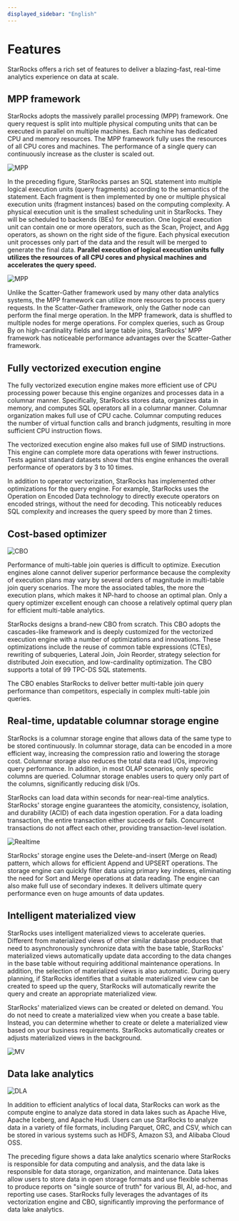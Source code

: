```yaml
---
displayed_sidebar: "English"
---
```


# Features

StarRocks offers a rich set of features to deliver a blazing-fast, real-time analytics experience on data at scale.

## MPP framework

StarRocks adopts the massively parallel processing (MPP) framework. One query request is split into multiple physical computing units that can be executed in parallel on multiple machines. Each machine has dedicated CPU and memory resources. The MPP framework fully uses the resources of all CPU cores and machines. The performance of a single query can continuously increase as the cluster is scaled out.

![MPP](../assets/1.1-3-mpp.png)

In the preceding figure, StarRocks parses an SQL statement into multiple logical execution units (query fragments) according to the semantics of the statement. Each fragment is then implemented by one or multiple physical execution units (fragment instances) based on the computing complexity. A physical execution unit is the smallest scheduling unit in StarRocks. They will be scheduled to backends (BEs) for execution. One logical execution unit can contain one or more operators, such as the Scan, Project, and Agg operators, as shown on the right side of the figure. Each physical execution unit processes only part of the data and the result will be merged to generate the final data. **Parallel execution of logical execution units fully utilizes the resources of all CPU cores and physical machines and accelerates the query speed.**

![MPP](../assets/1.1-4-mpp.png)

Unlike the Scatter-Gather framework used by many other data analytics systems, the MPP framework can utilize more resources to process query requests. In the Scatter-Gather framework, only the Gather node can perform the final merge operation. In the MPP framework, data is shuffled to multiple nodes for merge operations. For complex queries, such as Group By on high-cardinality fields and large table joins, StarRocks' MPP framework has noticeable performance advantages over the Scatter-Gather framework.

## Fully vectorized execution engine

The fully vectorized execution engine makes more efficient use of CPU processing power because this engine organizes and processes data in a columnar manner. Specifically, StarRocks stores data, organizes data in memory, and computes SQL operators all in a columnar manner. Columnar organization makes full use of CPU cache. Columnar computing reduces the number of virtual function calls and branch judgments, resulting in more sufficient CPU instruction flows.

The vectorized execution engine also makes full use of SIMD instructions. This engine can complete more data operations with fewer instructions. Tests against standard datasets show that this engine enhances the overall performance of operators by 3 to 10 times.

In addition to operator vectorization, StarRocks has implemented other optimizations for the query engine. For example, StarRocks uses the Operation on Encoded Data technology to directly execute operators on encoded strings, without the need for decoding. This noticeably reduces SQL complexity and increases the query speed by more than 2 times.

## Cost-based optimizer

![CBO](../assets/1.1-5-cbo.png)

Performance of multi-table join queries is difficult to optimize. Execution engines alone cannot deliver superior performance because the complexity of execution plans may vary by several orders of magnitude in multi-table join query scenarios. The more the associated tables, the more the execution plans, which makes it NP-hard to choose an optimal plan. Only a query optimizer excellent enough can choose a relatively optimal query plan for efficient multi-table analytics.

StarRocks designs a brand-new CBO from scratch. This CBO adopts the cascades-like framework and is deeply customized for the vectorized execution engine with a number of optimizations and innovations. These optimizations include the reuse of common table expressions (CTEs), rewriting of subqueries, Lateral Join, Join Reorder, strategy selection for distributed Join execution, and low-cardinality optimization. The CBO supports a total of 99 TPC-DS SQL statements.

The CBO enables StarRocks to deliver better multi-table join query performance than competitors, especially in complex multi-table join queries.

## Real-time, updatable columnar storage engine

StarRocks is a columnar storage engine that allows data of the same type to be stored continuously. In columnar storage, data can be encoded in a more efficient way, increasing the compression ratio and lowering the storage cost. Columnar storage also reduces the total data read I/Os, improving query performance. In addition, in most OLAP scenarios, only specific columns are queried. Columnar storage enables users to query only part of the columns, significantly reducing disk I/Os.

StarRocks can load data within seconds for near-real-time analytics. StarRocks' storage engine guarantees the atomicity, consistency, isolation, and durability (ACID) of each data ingestion operation. For a data loading transaction, the entire transaction either succeeds or fails. Concurrent transactions do not affect each other, providing transaction-level isolation.

![Realtime](../assets/1.1-6-realtime.png)

StarRocks' storage engine uses the Delete-and-insert (Merge on Read) pattern, which allows for efficient Append and UPSERT operations. The storage engine can quickly filter data using primary key indexes,  eliminating the need for Sort and Merge operations at data reading. The engine can also make full use of secondary indexes. It delivers ultimate query performance even on huge amounts of data updates.

## Intelligent materialized view

StarRocks uses intelligent materialized views to accelerate queries. Different from materialized views of other similar database produces that need to asynchronously synchronize data with the base table, StarRocks' materialized views automatically update data according to the data changes in the base table without requiring additional maintenance operations. In addition, the selection of materialized views is also automatic. During query planning, if StarRocks identifies that a suitable materialized view can be created to speed up the query, StarRocks will automatically rewrite the query and create an appropriate materialized view.

StarRocks' materialized views can be created or deleted on demand. You do not need to create a materialized view when you create a base table. Instead, you can determine whether to create or delete a materialized view based on your business requirements. StarRocks automatically creates or adjusts materialized views in the background.

![MV](../assets/1.1-7-mv.png)

## Data lake analytics

![DLA](../assets/1.1-8-dla.png)

In addition to efficient analytics of local data, StarRocks can work as the compute engine to analyze data stored in data lakes such as Apache Hive, Apache Iceberg, and Apache Hudi. Users can use StarRocks to analyze data in a variety of file formats, including Parquet, ORC, and CSV, which can be stored in various systems such as HDFS, Amazon S3, and Alibaba Cloud OSS.

The preceding figure shows a data lake analytics scenario where StarRocks is responsible for data computing and analysis, and the data lake is responsible for data storage, organization, and maintenance. Data lakes allow users to store data in open storage formats and use flexible schemas to produce reports on "single source of truth" for various BI, AI, ad-hoc, and reporting use cases. StarRocks fully leverages the advantages of its vectorization engine and CBO, significantly improving the performance of data lake analytics.
